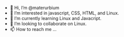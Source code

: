 - 👋 Hi, I’m @materurbium
- 👀 I’m interested in javascript, CSS, HTML, and Linux.
- 🌱 I’m currently learning Linux and Javacript.
- 💞️ I’m looking to collaborate on Linux.
- 📫 How to reach me ...

<!---
materurbium/materurbium is a ✨ special ✨ repository because its `README.md` (this file) appears on your GitHub profile.
You can click the Preview link to take a look at your changes.
--->
